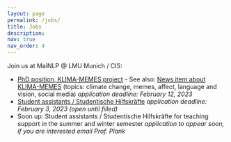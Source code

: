 ```yaml
---
layout: page
permalink: /jobs/
title: Jobs
description: 
nav: true
nav_order: 4
---
```


Join us at MaiNLP @ LMU Munich / CIS:

- [PhD position, KLIMA-MEMES project](content/PhD-KLIMA-MEMES.pdf) - See also: [News item about KLIMA-MEMES](https://www.ifkw.uni-muenchen.de/aktuelles/institutsnews/haim_hassler/index.html) (topics: climate change, memes, affect, language and vision, social media) *application deadline: February 12, 2023*
- [Student assistants / Studentische Hilfskräfte](content/Studentische_Hilfskraft.pdf) *application deadline: February 3, 2023 (open until filled)*
- Soon up: Student assistants / Studentische Hilfskräfte for teaching support in the summer and winter semester *application to appear soon, if you are interested email Prof. Plank*

